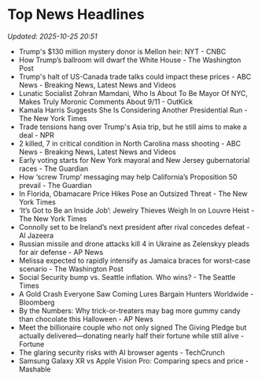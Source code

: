 # Top News Headlines

_Updated: 2025-10-25 20:51_

- Trump's $130 million mystery donor is Mellon heir: NYT - CNBC
- How Trump’s ballroom will dwarf the White House - The Washington Post
- Trump's halt of US-Canada trade talks could impact these prices - ABC News - Breaking News, Latest News and Videos
- Lunatic Socialist Zohran Mamdani, Who Is About To Be Mayor Of NYC, Makes Truly Moronic Comments About 9/11 - OutKick
- Kamala Harris Suggests She Is Considering Another Presidential Run - The New York Times
- Trade tensions hang over Trump's Asia trip, but he still aims to make a deal - NPR
- 2 killed, 7 in critical condition in North Carolina mass shooting - ABC News - Breaking News, Latest News and Videos
- Early voting starts for New York mayoral and New Jersey gubernatorial races - The Guardian
- How ‘screw Trump’ messaging may help California’s Proposition 50 prevail - The Guardian
- In Florida, Obamacare Price Hikes Pose an Outsized Threat - The New York Times
- ‘It’s Got to Be an Inside Job’: Jewelry Thieves Weigh In on Louvre Heist - The New York Times
- Connolly set to be Ireland’s next president after rival concedes defeat - Al Jazeera
- Russian missile and drone attacks kill 4 in Ukraine as Zelenskyy pleads for air defense - AP News
- Melissa expected to rapidly intensify as Jamaica braces for worst-case scenario - The Washington Post
- Social Security bump vs. Seattle inflation. Who wins? - The Seattle Times
- A Gold Crash Everyone Saw Coming Lures Bargain Hunters Worldwide - Bloomberg
- By the Numbers: Why trick-or-treaters may bag more gummy candy than chocolate this Halloween - AP News
- Meet the billionaire couple who not only signed The Giving Pledge but actually delivered—donating nearly half their fortune while still alive - Fortune
- The glaring security risks with AI browser agents - TechCrunch
- Samsung Galaxy XR vs Apple Vision Pro: Comparing specs and price - Mashable